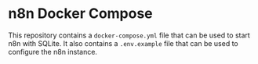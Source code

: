 # n8n Docker Compose

This repository contains a `docker-compose.yml` file that can be used to start n8n with SQLite. It also contains a `.env.example` file that can be used to configure the n8n instance.

